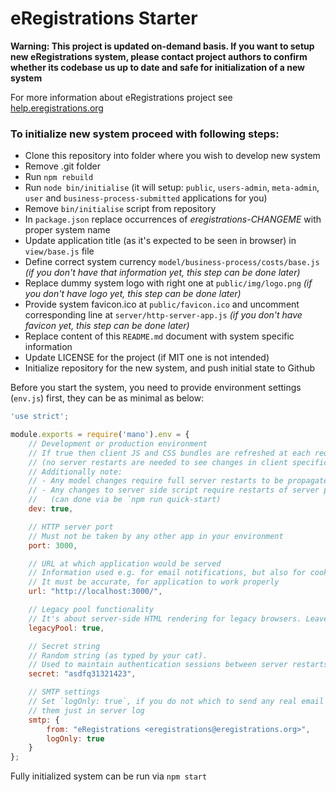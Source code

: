 # eRegistrations Starter

__Warning: This project is updated on-demand basis. If you want to setup new eRegistrations system, please contact project authors to confirm whether its codebase us up to date and safe for initialization of a new system__

For more information about eRegistrations project see [help.eregistrations.org](http://help.eregistrations.org/)

### To initialize new system proceed with following steps:

- Clone this repository into folder where you wish to develop new system
- Remove .git folder
- Run `npm rebuild`
- Run `node bin/initialise` (it will setup: `public`, `users-admin`, `meta-admin`, `user` and `business-process-submitted` applications for you)
- Remove `bin/initialise` script from repository
- In `package.json` replace occurrences of _eregistrations-CHANGEME_ with proper system name
- Update application title (as it's expected to be seen in browser) in `view/base.js` file
- Define correct system currency `model/business-process/costs/base.js`  _(if you don't have that information yet, this step can be done later)_
- Replace dummy system logo with right one at `public/img/logo.png` _(if you don't have logo yet, this step can be done later)_
- Provide system favicon.ico at `public/favicon.ico` and uncomment corresponding line at `server/http-server-app.js` _(if you don't have favicon yet, this step can be done later)_
- Replace content of this `README.md` document with system specific information
- Update LICENSE for the project (if MIT one is not intended)
- Initialize repository for the new system, and push initial state to Github

Before you start the system, you need to provide environment settings (`env.js`) first, they can be as minimal as below:

```javascript
'use strict';

module.exports = require('mano').env = {
	// Development or production environment
	// If true then client JS and CSS bundles are refreshed at each request
	// (no server restarts are needed to see changes in client specific code)
	// Additionally note:
	// - Any model changes require full server restarts to be propagated
	// - Any changes to server side script require restarts of server process
	//   (can done via be `npm run quick-start)
	dev: true,

	// HTTP server port
	// Must not be taken by any other app in your environment
	port: 3000,

	// URL at which application would be served
	// Information used e.g. for email notifications, but also for cookies resolution
	// It must be accurate, for application to work properly
	url: "http://localhost:3000/",

	// Legacy pool functionality
	// It's about server-side HTML rendering for legacy browsers. Leave it to "true"
	legacyPool: true,

	// Secret string
	// Random string (as typed by your cat).
	// Used to maintain authentication sessions between server restarts
	secret: "asdfq31321423",

	// SMTP settings
	// Set `logOnly: true`, if you do not which to send any real email but prefer to see
	// them just in server log
	smtp: {
		from: "eRegistrations <eregistrations@eregistrations.org>",
		logOnly: true
	}
};
```

Fully initialized system can be run via `npm start`
